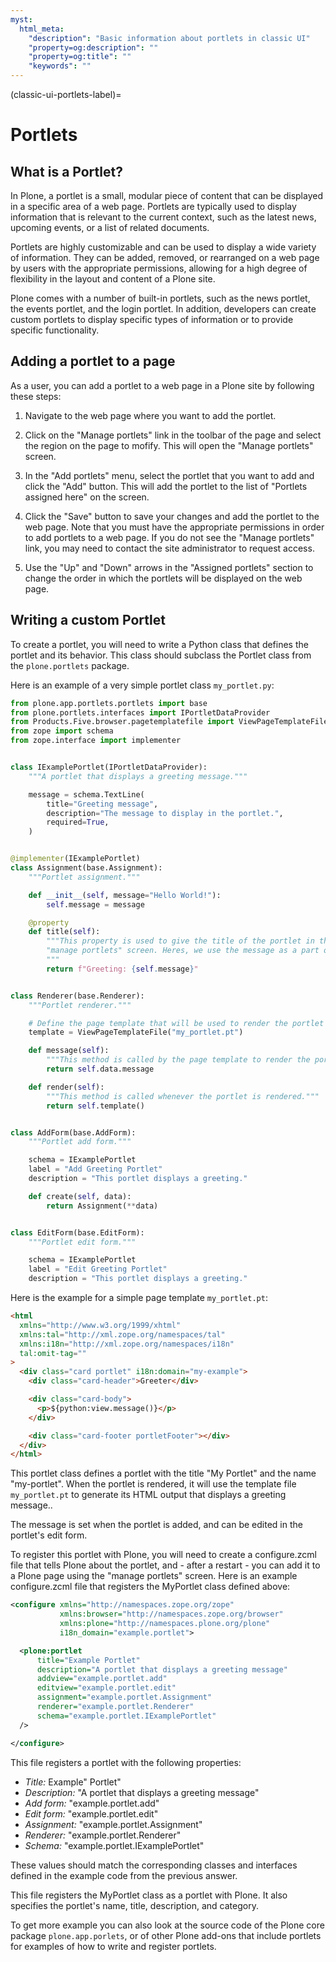 ```yaml
---
myst:
  html_meta:
    "description": "Basic information about portlets in classic UI"
    "property=og:description": ""
    "property=og:title": ""
    "keywords": ""
---
```


(classic-ui-portlets-label)=

# Portlets

## What is a Portlet?

In Plone, a portlet is a small, modular piece of content that can be displayed in a specific area of a web page. Portlets are typically used to display information that is relevant to the current context, such as the latest news, upcoming events, or a list of related documents.

Portlets are highly customizable and can be used to display a wide variety of information. They can be added, removed, or rearranged on a web page by users with the appropriate permissions, allowing for a high degree of flexibility in the layout and content of a Plone site.

Plone comes with a number of built-in portlets, such as the news portlet, the events portlet, and the login portlet. In addition, developers can create custom portlets to display specific types of information or to provide specific functionality.

## Adding a portlet to a page

As a user, you can add a portlet to a web page in a Plone site by following these steps:

1. Navigate to the web page where you want to add the portlet.

2. Click on the "Manage portlets" link in the toolbar of the page and select the region on the page to mofify.
   This will open the "Manage portlets" screen.

3. In the "Add portlets" menu, select the portlet that you want to add and click the "Add" button.
  This will add the portlet to the list of "Portlets assigned here" on the screen.

4. Click the "Save" button to save your changes and add the portlet to the web page.
Note that you must have the appropriate permissions in order to add portlets to a web page. If you do not see the "Manage portlets" link, you may need to contact the site administrator to request access.

5. Use the "Up" and "Down" arrows in the "Assigned portlets" section to change the order in which the portlets will be displayed on the web page.


## Writing a custom Portlet

To create a portlet, you will need to write a Python class that defines the portlet and its behavior.
This class should subclass the Portlet class from the `plone.portlets` package.

Here is an example of a very simple portlet class ``my_portlet.py``:

```python
from plone.app.portlets.portlets import base
from plone.portlets.interfaces import IPortletDataProvider
from Products.Five.browser.pagetemplatefile import ViewPageTemplateFile
from zope import schema
from zope.interface import implementer


class IExamplePortlet(IPortletDataProvider):
    """A portlet that displays a greeting message."""

    message = schema.TextLine(
        title="Greeting message",
        description="The message to display in the portlet.",
        required=True,
    )


@implementer(IExamplePortlet)
class Assignment(base.Assignment):
    """Portlet assignment."""

    def __init__(self, message="Hello World!"):
        self.message = message

    @property
    def title(self):
        """This property is used to give the title of the portlet in the
        "manage portlets" screen. Heres, we use the message as a part of the title.
        """
        return f"Greeting: {self.message}"


class Renderer(base.Renderer):
    """Portlet renderer."""

    # Define the page template that will be used to render the portlet
    template = ViewPageTemplateFile("my_portlet.pt")

    def message(self):
        """This method is called by the page template to render the portlet."""
        return self.data.message

    def render(self):
        """This method is called whenever the portlet is rendered."""
        return self.template()


class AddForm(base.AddForm):
    """Portlet add form."""

    schema = IExamplePortlet
    label = "Add Greeting Portlet"
    description = "This portlet displays a greeting."

    def create(self, data):
        return Assignment(**data)


class EditForm(base.EditForm):
    """Portlet edit form."""

    schema = IExamplePortlet
    label = "Edit Greeting Portlet"
    description = "This portlet displays a greeting."

```

Here is the example for a simple page template ``my_portlet.pt``:

```HTML
<html
  xmlns="http://www.w3.org/1999/xhtml"
  xmlns:tal="http://xml.zope.org/namespaces/tal"
  xmlns:i18n="http://xml.zope.org/namespaces/i18n"
  tal:omit-tag=""
>
  <div class="card portlet" i18n:domain="my-example">
    <div class="card-header">Greeter</div>

    <div class="card-body">
      <p>${python:view.message()}</p>
    </div>

    <div class="card-footer portletFooter"></div>
  </div>
</html>
```

This portlet class defines a portlet with the title "My Portlet" and the name "my-portlet". When the portlet is rendered, it will use the template file `my_portlet.pt` to generate its HTML output that displays a greeting message..

The message is set when the portlet is added, and can be edited in the portlet's edit form.

To register this portlet with Plone, you will need to create a configure.zcml file that tells Plone about the portlet, and - after a restart - you can add it to a Plone page using the "manage portlets" screen. Here is an example configure.zcml file that registers the MyPortlet class defined above:

```XML
<configure xmlns="http://namespaces.zope.org/zope"
           xmlns:browser="http://namespaces.zope.org/browser"
           xmlns:plone="http://namespaces.plone.org/plone"
           i18n_domain="example.portlet">

  <plone:portlet
      title="Example Portlet"
      description="A portlet that displays a greeting message"
      addview="example.portlet.add"
      editview="example.portlet.edit"
      assignment="example.portlet.Assignment"
      renderer="example.portlet.Renderer"
      schema="example.portlet.IExamplePortlet"
  />

</configure>
```

This file registers a portlet with the following properties:

- *Title:* Example" Portlet"
- *Description:* "A portlet that displays a greeting message"
- *Add form:* "example.portlet.add"
- *Edit form:* "example.portlet.edit"
- *Assignment:* "example.portlet.Assignment"
- *Renderer:* "example.portlet.Renderer"
- *Schema:* "example.portlet.IExamplePortlet"

These values should match the corresponding classes and interfaces defined in the example code from the previous answer.

This file registers the MyPortlet class as a portlet with Plone. It also specifies the portlet's name, title, description, and category.

To get more example you can also look at the source code of the Plone core package `plone.app.porlets`, or of other Plone add-ons that include portlets for examples of how to write and register portlets.
